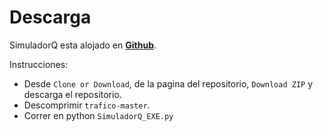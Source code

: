 # Descarga

SimuladorQ esta alojado en [**Github**](https://github.com/maxxxis182/trafico).

Instrucciones:

- Desde `Clone or Download`, de la pagina del repositorio,  `Download ZIP` y descarga el repositorio.
- Descomprimir `trafico-master`.
- Correr en python `SimuladorQ_EXE.py`






<!--stackedit_data:
eyJoaXN0b3J5IjpbMTY3MTAyOTQzNCwxMjQ4MDAyMzQ0LC04NT
AzNjY4NjhdfQ==
-->